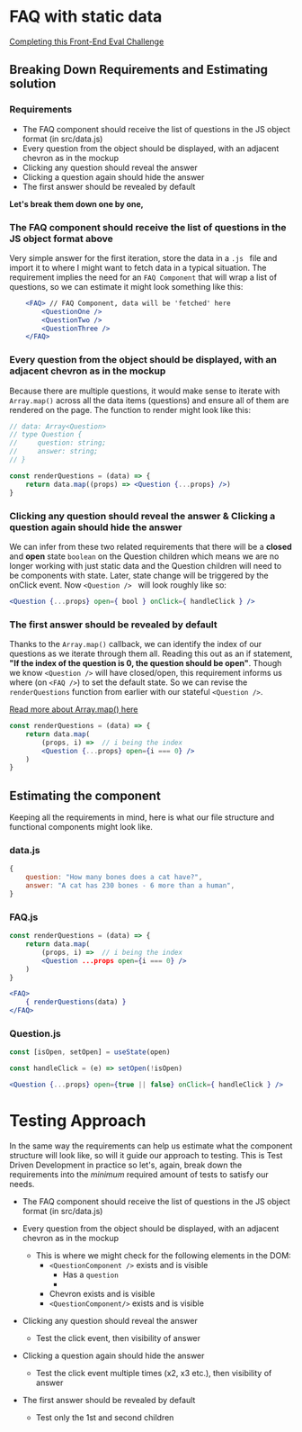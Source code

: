# FAQ with static data

[Completing this Front-End Eval Challenge](https://frontendeval.com/questions/faq-component)

## Breaking Down Requirements and Estimating solution

### Requirements

- The FAQ component should receive the list of questions in the JS object format (in src/data.js)
- Every question from the object should be displayed, with an adjacent chevron as in the mockup
- Clicking any question should reveal the answer
- Clicking a question again should hide the answer
- The first answer should be revealed by default

__Let's break them down one by one,__

### The FAQ component should receive the list of questions in the JS object format above

Very simple answer for the first iteration, store the data in a `.js ` file and import it to where I might want to fetch data in a typical situation. The requirement implies the need for an `FAQ Component` that will wrap a list of questions, so we can estimate it might look something like this:

```jsx
    <FAQ> // FAQ Component, data will be 'fetched' here
        <QuestionOne />
        <QuestionTwo />
        <QuestionThree />
    </FAQ>
```

<!-- - Implement a setTimeout to simulate a loading state -->

### Every question from the object should be displayed, with an adjacent chevron as in the mockup

Because there are multiple questions, it would make sense to iterate with `Array.map()` across all the data items (questions) and ensure all of them are rendered on the page. The function to render might look like this:

```jsx
// data: Array<Question>
// type Question {
//     question: string;
//     answer: string;
// }

const renderQuestions = (data) => { 
    return data.map((props) => <Question {...props} />)
}
```

<!-- In the real world, here are some other features that we should be aware of:

- All considerations for secure fetching, depending on the protocol this might extend to things like access headers and 
- Limit data fetching to `n` records
-  -->

### Clicking any question should reveal the answer & Clicking a question again should hide the answer

We can infer from these two related requirements that there will be a __closed__ and __open__ state `boolean` on the Question children which means we are no longer working with just static data and the Question children will need to be components with state. Later, state change will be triggered by the onClick event. Now `<Question /> ` will look roughly like so:

```jsx
<Question {...props} open={ bool } onClick={ handleClick } />
```

### The first answer should be revealed by default

Thanks to the ```Array.map()``` callback, we can identify the index of our questions as we iterate through them all. Reading this out as an if statement, __"If the index of the question is 0, the question should be open"__. Though we know `<Question />` will have closed/open, this requirement informs us where (on `<FAQ />`) to set the default state. So we can revise the `renderQuestions` function from earlier with our stateful `<Question />`.

[Read more about Array.map() here](https://developer.mozilla.org/en-US/docs/Web/JavaScript/Reference/Global_Objects/Array/map)

```jsx
const renderQuestions = (data) => { 
    return data.map(
        (props, i) =>  // i being the index
        <Question {...props} open={i === 0} />
    )
}
```

## Estimating the component

Keeping all the requirements in mind, here is what our file structure and functional components might look like.

### data.js
```js
{
    question: "How many bones does a cat have?",
    answer: "A cat has 230 bones - 6 more than a human",
}
```

### FAQ.js
```jsx
const renderQuestions = (data) => { 
    return data.map(
        (props, i) =>  // i being the index
        <Question ...props open={i === 0} />
    )
}

<FAQ>
    { renderQuestions(data) }
</FAQ>
```

### Question.js
```jsx
const [isOpen, setOpen] = useState(open)

const handleClick = (e) => setOpen(!isOpen) 

<Question {...props} open={true || false} onClick={ handleClick } />
```

# Testing Approach

In the same way the requirements can help us estimate what the component structure will look like, so will it guide our approach to testing. This is Test Driven Development in practice so let's, again, break down the requirements into the _minimum_ required amount of tests to satisfy our needs.

- The FAQ component should receive the list of questions in the JS object format (in src/data.js)
    <!-- - Here we might check that the parent component, something like `<FAQComponent />` can recieve all the  -->

- Every question from the object should be displayed, with an adjacent chevron as in the mockup
    - This is where we might check for the following elements in the DOM:
      - `<QuestionComponent />` exists and is visible
        - Has a `question`
        - 
      - Chevron exists and is visible 
      - `<QuestionComponent/>` exists and is visible 


- Clicking any question should reveal the answer
  - Test the click event, then visibility of answer
- Clicking a question again should hide the answer
  - Test the click event multiple times (x2, x3 etc.), then visibility of answer
- The first answer should be revealed by default
  - Test only the 1st and second children 